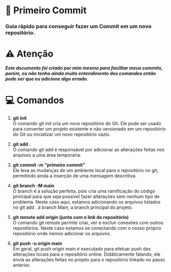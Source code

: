 # 🎉 Primeiro Commit

### Guia rápido para conseguir fazer um Commit em um novo repositório.

# ⚠️ Atenção

***Este documento foi criado por mim mesmo para facilitar meus commits, porém, eu não tenho ainda muito entendimento dos comandos então pode ser que eu adicione algo errado.***

# 💻 Comandos

1. **git init** </br>
O comando git init cria um novo repositório do Git. Ele pode ser usado para converter um projeto existente e não versionado em um repositório do Git ou inicializar um novo repositório vazio.

2. **git add .**</br>
O comando git add é responsável por adicionar as alterações feitas nos arquivos a uma área temporária.

3. **git commit -m "primeiro commit"**</br>
Ele leva as mudanças de um ambiente local para o repositório no git, permitindo ainda a inserção de uma mensagem descritiva.

4. **git branch -M main**</br>
O branch é a solução perfeita, pois cria uma ramificação do código principal para que seja possível fazer alterações sem nenhum tipo de problema. Neste caso aqui, estamos adicionando os arquivos listados no git add . à branch Main, a branch principal do projeto.

5. **git remote add origin (junto com o link do repositório)**</br>
O comando git remote permite criar, ver e excluir conexões com outros repositórios. Neste caso estamos se conectando com o nosso próprio repositório onde iremos adicionar os arquivos.

6. **git push -u origin main**</br>
Em geral, git push origin main é executado para efetuar push das alterações locais para o repositório online. Didáticamente falando, ele envia as alterações feitas no projeto para o repositório linkado no passo anterior.
